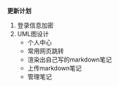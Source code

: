 **更新计划**

1. 登录信息加密
2. UML图设计
   * 个人中心
   * 常用网页跳转
   * 渲染出自己写的markdown笔记
   * 上传markdown笔记
   * 管理笔记
